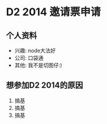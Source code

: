 # D2 2014 邀请票申请

## 个人资料

- 兴趣: node大法好
- 公司: 口袋通
- 其他: 我不是切图仔:)

## 想参加D2 2014的原因

1. 搞基
2. 搞基
3. 搞基

